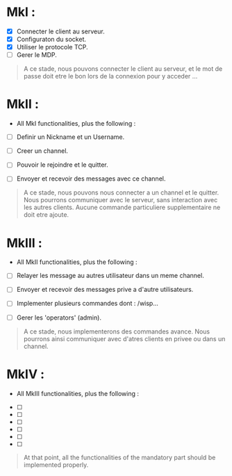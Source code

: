 # MkI :

- [x] Connecter le client au serveur.
- [x] Configuraton du socket.
- [x] Utiliser le protocole TCP.
- [ ] Gerer le MDP.

> A ce stade, nous pouvons connecter le client au serveur, et le mot de passe doit etre le bon lors de la connexion pour y acceder ...

# MkII :

* All MkI functionalities, plus the following :

- [ ] Definir un Nickname et un Username.
- [ ] Creer un channel.
- [ ] Pouvoir le rejoindre et le quitter.
- [ ] Envoyer et recevoir des messages avec ce channel.


> A ce stade, nous pouvons nous connecter a un channel et le quitter. Nous pourrons communiquer avec le serveur, sans interaction avec les autres clients. Aucune commande particuliere supplementaire ne doit etre ajoute.
# MkIII :

* All MkII functionalities, plus the following :

- [ ] Relayer les message au autres utilisateur dans un meme channel.
- [ ] Envoyer et recevoir des messages prive a d'autre utilisateurs.
- [ ] Implementer plusieurs commandes dont : /wisp...
- [ ] Gerer les 'operators' (admin).
 

> A ce stade, nous implementerons des commandes avance. Nous pourrons ainsi communiquer avec d'atres clients en privee ou dans un channel.
# MkIV :

* All MkIII functionalities, plus the following :

- [ ] 
- [ ] 
- [ ] 
- [ ] 
- [ ] 
- [ ] 

> At that point, all the functionalities of the mandatory part should be implemented properly.
